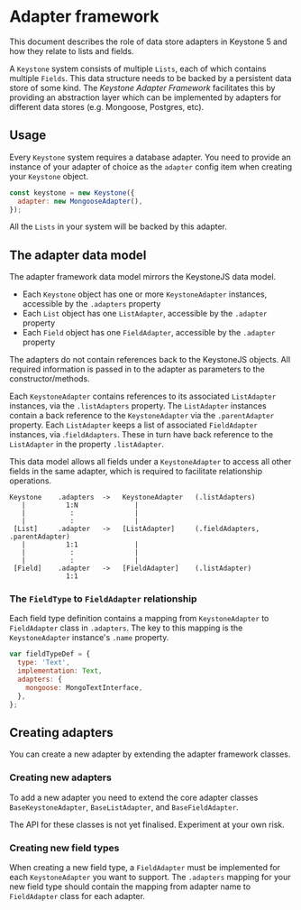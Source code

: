 <!--[meta]
section: api
title: Adapter framework
[meta]-->

# Adapter framework

This document describes the role of data store adapters in Keystone 5 and how they relate to lists and fields.

A `Keystone` system consists of multiple `Lists`, each of which contains multiple `Fields`.
This data structure needs to be backed by a persistent data store of some kind.
The _Keystone Adapter Framework_ facilitates this by providing an abstraction layer which can be implemented
by adapters for different data stores (e.g. Mongoose, Postgres, etc).

## Usage

Every `Keystone` system requires a database adapter.
You need to provide an instance of your adapter of choice as the `adapter` config item when creating your `Keystone` object.

```js
const keystone = new Keystone({
  adapter: new MongooseAdapter(),
});
```

All the `Lists` in your system will be backed by this adapter.

## The adapter data model

The adapter framework data model mirrors the KeystoneJS data model.

- Each `Keystone` object has one or more `KeystoneAdapter` instances, accessible by the `.adapters` property
- Each `List` object has one `ListAdapter`, accessible by the `.adapter` property
- Each `Field` object has one `FieldAdapter`, accessible by the `.adapter` property

The adapters do not contain references back to the KeystoneJS objects.
All required information is passed in to the adapter as parameters to the constructor/methods.

Each `KeystoneAdapter` contains references to its associated `ListAdapter` instances, via the `.listAdapters` property.
The `ListAdapter` instances contain a back reference to the `KeystoneAdapter` via the `.parentAdapter` property.
Each `ListAdapter` keeps a list of associated `FieldAdapter` instances, via .`fieldAdapters`.
These in turn have back reference to the `ListAdapter` in the property `.listAdapter`.

This data model allows all fields under a `KeystoneAdapter` to access all other fields in the same adapter,
which is required to facilitate relationship operations.

<!--- TODO Create a diagram/illustration for the below ASCII --->

```
Keystone    .adapters  ->   KeystoneAdapter   (.listAdapters)
   |          1:N              |
   |           :               |
   |           :               |
 [List]     .adapter   ->   [ListAdapter]     (.fieldAdapters, .parentAdapter)
   |          1:1              |
   |           :               |
   |           :               |
 [Field]    .adapter   ->   [FieldAdapter]    (.listAdapter)
              1:1
```

### The `FieldType` to `FieldAdapter` relationship

Each field type definition contains a mapping from `KeystoneAdapter` to `FieldAdapter` class in `.adapters`.
The key to this mapping is the `KeystoneAdapter` instance's `.name` property.

```js
var fieldTypeDef = {
  type: 'Text',
  implementation: Text,
  adapters: {
    mongoose: MongoTextInterface,
  },
};
```

## Creating adapters

You can create a new adapter by extending the adapter framework classes.

### Creating new adapters

To add a new adapter you need to extend the core adapter classes `BaseKeystoneAdapter`, `BaseListAdapter`, and `BaseFieldAdapter`.

The API for these classes is not yet finalised.
Experiment at your own risk.

### Creating new field types

When creating a new field type, a `FieldAdapter` must be implemented for each `KeystoneAdapter` you want to support.
The `.adapters` mapping for your new field type should contain the mapping from adapter name to `FieldAdapter` class for each adapter.

